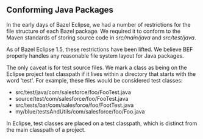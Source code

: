 ## Conforming Java Packages

In the early days of Bazel Eclipse, we had a number of restrictions for the file structure of each Bazel package.
We required it to conform to the Maven standards of storing source code in _src/main/java_ and _src/test/java_.

As of Bazel Eclipse 1.5, these restrictions have been lifted.
We believe BEF properly handles any reasonable file system layout for Java packages.

The only caveat is for test source files.
We mark a class as being on the Eclipse project test classpath if it lives within a directory that starts with the word 'test'.
For example, these files would be considered test classes:

- src/test/java/com/salesforce/foo/FooTest.java
- source/test/com/salesforce/foo/FooTest.java
- src/tests/bar/com/salesforce/foo/FootTest.java
- my/blue/testsAndUtils/com/salesforce/foo/Foo.java

In Eclipse, test classes are placed on a test classpath, which is distinct from the main classpath of a project.
